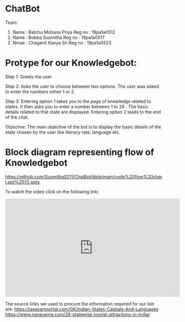 # ChatBot
Team:
1. Name : Batchu Mohana Priya     Reg no : 19pa1a0512
2. Name : Bobba Susmitha          Reg no : 19pa1a0517
3. Nmae : Chaganti Kavya Sri      Reg no : 19pa1a0523
# Protype for our Knowledgebot:
Step 1:
Greets the user

Step 2:
Asks the user to choose between two options.
The user was asked to enter the numbers either 1 or 2.

Step 3:
Entering option 1 takes you to the page of knowledge related to states.
It then asks you to enter a number between 1 to 29 .
The basic details related to that state are displayed.
Entering option 2 leads to the end of the chat.

Objective:
The main objective of the bot is to display the basic details of the state chosen by the user like literacy rate, language etc.

# Block diagram representing flow of Knowledgebot

https://github.com/Susmitha0211/ChatBot/blob/main/code%20flow%20chart.ppt%20(1).pptx

To watch the video click on the following link:
<iframe width="560" height="315" src="https://www.youtube.com/embed/ljnZES2uPe0" frameborder="0" allow="accelerometer; autoplay; clipboard-write; encrypted-media; gyroscope; picture-in-picture" allowfullscreen></iframe>

The source links we used to procure the information required for our bot are:
https://iasexamportal.com/GK/Indian-States-Capitals-And-Languages
https://www.nanavarna.com/28-statewise-tourist-attractions-in-india/
